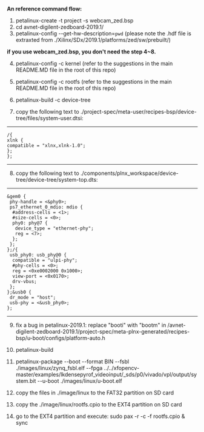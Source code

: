 **An reference command flow:**

1. petalinux-create -t project -s webcam_zed.bsp
2. cd avnet-digilent-zedboard-2019.1/
3. petalinux-config --get-hw-description=`pwd`    (please note the .hdf file is extraxted from ./Xilinx/SDx/2019.1/platforms/zed/sw/prebuilt/)

**if you use webcam_zed.bsp, you don't need the step 4~8.**

4. petalinux-config -c kernel  (refer to the suggestions in the main README.MD file in the root of this repo)
5. petalinux-config -c rootfs  (refer to the suggestions in the main README.MD file in the root of this repo)
6. petalinux-build -c device-tree 

7. copy the following text to ./project-spec/meta-user/recipes-bsp/device-tree/files/system-user.dtsi:

---
    /{
    xlnk {
    compatible = "xlnx,xlnk-1.0";
    };
    };
---


8. copy the following text to ./components/plnx_workspace/device-tree/device-tree/system-top.dts:

---
    &gem0 {
     phy-handle = <&phy0>;
     ps7_ethernet_0_mdio: mdio {
      #address-cells = <1>;
      #size-cells = <0>;
      phy0: phy@7 {
       device_type = "ethernet-phy";
       reg = <7>;
      };
     };
    };/{
     usb_phy0: usb_phy@0 {
      compatible = "ulpi-phy";
      #phy-cells = <0>;
      reg = <0xe0002000 0x1000>;
      view-port = <0x0170>;
      drv-vbus;
     };
    };&usb0 {
     dr_mode = "host";
     usb-phy = <&usb_phy0>;
    };
---

9. fix a bug in petalinux-2019.1: replace "booti" with "bootm" in /avnet-digilent-zedboard-2019.1/project-spec/meta-plnx-generated/recipes-bsp/u-boot/configs/platform-auto.h

10. petalinux-build 

11. petalinux-package --boot --format BIN --fsbl ./images/linux/zynq\_fsbl.elf --fpga ../../xfopencv-master/examples/lkdensepyrof_videoinput/_sds/p0/vivado/vpl/output/system.bit --u-boot ./images/linux/u-boot.elf

12. copy the files in ./image/linux to the FAT32 partition on SD card

13. copy the ./image/linux/rootfs.cpio to the EXT4 partition on SD card

14. go to the EXT4 partition and execute:    sudo pax -r -c -f rootfs.cpio & sync
